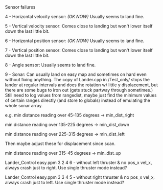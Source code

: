 
Sensor failures

4 - Horizontal velocity sensor: *(OK NOW)*
  Usually seems to land fine.

5 - Vertical velocity sensor:
  Comes close to landing but won't lower itself down the last little bit.

6 - Horizontal position sensor: *(OK NOW)*
  Usually seems to land fine.

7 - Vertical position sensor:
  Comes close to landing but won't lower itself down the last little bit.

8 - Angle sensor:
    Usually seems to land fine.

9 - Sonar:
  Can usually land on easy map and sometimes on hard even without fixing anything. The copy of Lander.cpp in /Test_only/ stops the lander at regular intervals and does the rotation w/ little y displacement, but there are some bugs to iron out (gets stuck partway through sometimes.) Still need to log values from rangedist, maybe just find the minimum values of certain ranges directly (and store to globals) instead of emulating the whole sonar array.
  
  e.g. min distance reading over 45-135 degrees -> min_dist_right

  min distance reading over 135-225 degrees -> min_dist_down
  
  min distance reading over 225-315 degrees -> min_dist_left
  
  Then maybe adjust these for displacement since scan.
  
  min distance reading over 315-45 degrees -> min_dist_up
  

Lander_Control easy.ppm 3 2 4 6 - without left thruster & no pos_x vel_x, always crash just to right. Use single thruster mode instead?

Lander_Control easy.ppm 3 3 4 5 - without right thruster & no pos_x vel_x, always crash just to left. Use single thruster mode instead?
